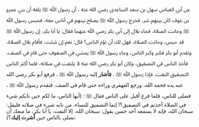 عن أبي العباس سهل بن سعد الساعدى رضي الله عنه ، أن رسول ﷲ ﷺ بلغه أن بني عمرو بن عوف كان بينهم شر، فخرج رسول ﷲ ﷺ يصلح بينهم في أناس معه، فحبس رسول ﷲ ﷺ وحانت الصلاة، فجاء بلال إلى أبي بكر رضي ﷲ عنهما فقال: يا أبا بكر، إن رسول ﷲ ﷺ قد حبس، وحانت الصلاة، فهل لك أن تؤم الناس؟ قال: نعم إن شئت، فأقام بلال الصلاة، وتقدم أبو بكر فكبر وكبر الناس، وجاء رسول ﷲ ﷺ يمشي في الصفوف حتى قام في الصف، فأخذ الناس في التصفيق، وكان أبو بكر رضي الله عنه لا يلتفت في صلاته، فلما أكثر الناس التصفيق التفت، فإذا رسول ﷲ ﷺ ، **فأشار** إليه رسول ﷲ ﷺ ، فرفع أبو بكر رضي الله عنه يده فحمد الله، ورجع القهقري وراءه حتى قام في الصف، فتقدم رسول ﷲ ﷺ ، فصلى للناس، فلما فرغ أقبل على الناس فقال ﷺ : (أيها الناس، ما لكم حين نابكم شيء في الصلاة أخذتم في التصفيق؟! إنما التصفيق للنساء، من نابه شيء في صلاته فليقل: سبحان الله، فإنه لا يسمعه أحد حسن يقول: سبحان الله، إلا التفت، يا أبا بكر، ما منعك أن تصلي بالناس حين **أشرت إليك**؟).